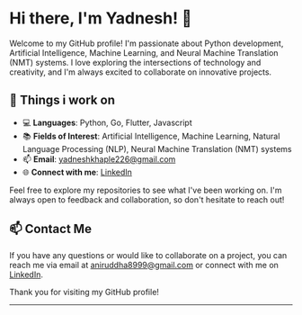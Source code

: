 # Hi there, I'm Yadnesh! 👋

Welcome to my GitHub profile! I'm passionate about Python development, Artificial Intelligence, Machine Learning, and Neural Machine Translation (NMT) systems. I love exploring the intersections of technology and creativity, and I'm always excited to collaborate on innovative projects.

## 🚀 Things i work on

- 💻 **Languages**: Python, Go, Flutter, Javascript 
- 📚 **Fields of Interest**: Artificial Intelligence, Machine Learning, Natural Language Processing (NLP), Neural Machine Translation (NMT) systems
- 📫 **Email**: yadneshkhaple226@gmail.com
- 🌐 **Connect with me**: [LinkedIn](https://www.linkedin.com/in/yadnesh-khaple-10678b213/)

Feel free to explore my repositories to see what I've been working on. I'm always open to feedback and collaboration, so don't hesitate to reach out!

## 📫 Contact Me

If you have any questions or would like to collaborate on a project, you can reach me via email at aniruddha8999@gmail.com or connect with me on [LinkedIn](https://www.linkedin.com/in/aniruddha8/).

Thank you for visiting my GitHub profile!

---
